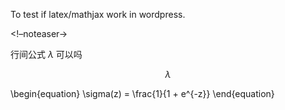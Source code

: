 To test if latex/mathjax work in wordpress.

<!--more-->

<!–noteaser->

行间公式 $\lambda$ 可以吗

$$\lambda$$

\begin{equation}
\sigma(z) = \frac{1}{1 + e^{-z}}
\end{equation}